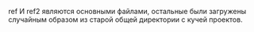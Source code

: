ref И ref2 являются основными файлами, остальные были загружены случайным образом из старой общей директории с кучей проектов.
